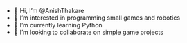 - 👋 Hi, I’m @AnishThakare
- 👀 I’m interested in programming small games and robotics
- 🌱 I’m currently learning Python
- 💞️ I’m looking to collaborate on simple game projects


<!---
AnishThakare/AnishThakare is a ✨ special ✨ repository because its `README.md` (this file) appears on your GitHub profile.
You can click the Preview link to take a look at your changes.
--->
